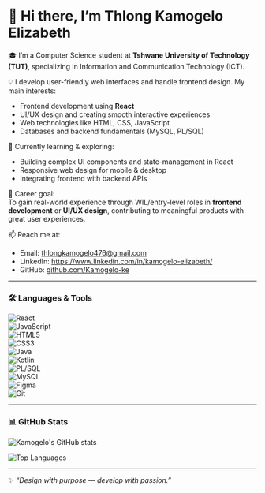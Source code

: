 # 👋 Hi there, I’m Thlong Kamogelo Elizabeth

🎓 I’m a Computer Science student at **Tshwane University of Technology (TUT)**, specializing in Information and Communication Technology (ICT).

💡 I develop user-friendly web interfaces and handle frontend design. My main interests:
- Frontend development using **React**  
- UI/UX design and creating smooth interactive experiences  
- Web technologies like HTML, CSS, JavaScript  
- Databases and backend fundamentals (MySQL, PL/SQL)  

🌱 Currently learning & exploring:
- Building complex UI components and state-management in React  
- Responsive web design for mobile & desktop  
- Integrating frontend with backend APIs  

🎯 Career goal:  
To gain real-world experience through WIL/entry-level roles in **frontend development** or **UI/UX design**, contributing to meaningful products with great user experiences.

📫 Reach me at:  
- Email: thlongkamogelo476@gmail.com 
- LinkedIn: https://www.linkedin.com/in/kamogelo-elizabeth/ 
- GitHub: [github.com/Kamogelo-ke](https://github.com/Kamogelo-ke)

---

### 🛠️ Languages & Tools
![React](https://img.shields.io/badge/Framework-React-blue?logo=react)  
![JavaScript](https://img.shields.io/badge/Language-JavaScript-yellow?logo=javascript)  
![HTML5](https://img.shields.io/badge/Language-HTML5-red?logo=html5)  
![CSS3](https://img.shields.io/badge/Language-CSS3-blue?logo=css3)  
![Java](https://img.shields.io/badge/Language-Java-orange?logo=java)  
![Kotlin](https://img.shields.io/badge/Language-Kotlin-purple?logo=kotlin)  
![PL/SQL](https://img.shields.io/badge/Language-PL/SQL-yellow)  
![MySQL](https://img.shields.io/badge/Database-MySQL-lightblue?logo=mysql)  
![Figma](https://img.shields.io/badge/Design-Figma-pink?logo=figma)  
![Git](https://img.shields.io/badge/Tool-Git-orange?logo=git)  

---

### 📊 GitHub Stats

![Kamogelo's GitHub stats](https://github-readme-stats.vercel.app/api?username=Kamogelo-ke&show_icons=true&theme=tokyonight)


![Top Languages](https://github-readme-stats.vercel.app/api/top-langs/?username=Kamogelo-ke&layout=compact&theme=tokyonight)

---


✨ _“Design with purpose — develop with passion.”_
